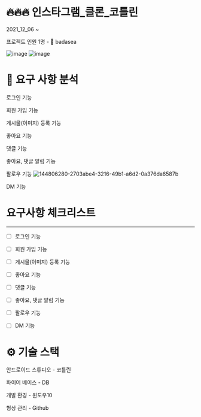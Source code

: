 # 🔥🔥🔥 인스타그램_클론_코틀린

2021_12_06 ~ 

프로젝트 인원 1명 - 👨 badasea

![image](https://user-images.githubusercontent.com/57929751/144806280-2703abe4-3216-49b1-a6d2-0a376da6587b.png)
![image](https://user-images.githubusercontent.com/57929751/144806314-282e77cf-c775-44b1-b4f2-0826f14b949c.png)


# 📌 요구 사항 분석

로그인 기능

회원 가입 기능

게시물(이미지) 등록 기능

좋아요 기능

댓글 기능

좋아요, 댓글 알림 기능

팔로우 기능
![144806280-2703abe4-3216-49b1-a6d2-0a376da6587b](https://user-images.githubusercontent.com/57929751/144806365-f8c93619-d431-41d6-82b6-c9a66ab4d659.png)

DM 기능

# 요구사항 체크리스트

---

- [ ]  로그인 기능
- [ ]  회원 가입 기능
- [ ]  게시물(이미지) 등록 기능
- [ ]  좋아요 기능
- [ ]  댓글 기능
- [ ]  좋아요, 댓글 알림 기능
- [ ]  팔로우 기능
- [ ]  DM 기능




# ⚙ 기술 스택 

안드로이드 스튜디오 - 코틀린

파이어 베이스 - DB

개발 환경 - 윈도우10

형상 관리 - Github
